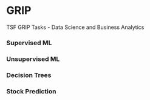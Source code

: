# GRIP
TSF GRIP Tasks - Data Science and Business Analytics

### Supervised ML
### Unsupervised ML
### Decision Trees
### Stock Prediction


